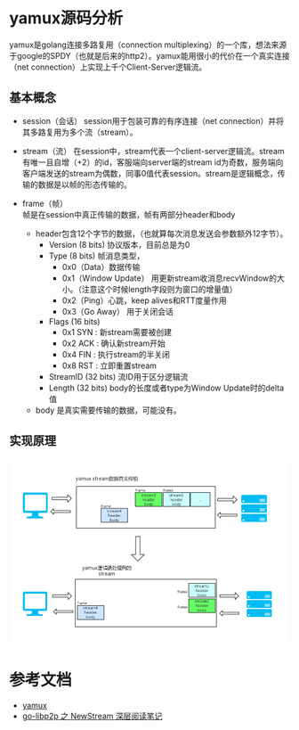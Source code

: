 # yamux源码分析

yamux是golang连接多路复用（connection multiplexing）的一个库，想法来源于google的SPDY（也就是后来的http2）。yamux能用很小的代价在一个真实连接（net connection）上实现上千个Client-Server逻辑流。

## 基本概念

- session（会话）
  session用于包装可靠的有序连接（net connection）并将其多路复用为多个流（stream）。

- stream（流）
  在session中，stream代表一个client-server逻辑流。stream有唯一且自增（+2）的id，客服端向server端的stream id为奇数，服务端向客户端发送的stream为偶数，同事0值代表session。stream是逻辑概念，传输的数据是以帧的形态传输的。
  
- frame（帧）  
  帧是在session中真正传输的数据，帧有两部分header和body
  - header包含12个字节的数据，（也就算每次消息发送会参数额外12字节）。
    - Version (8 bits) 协议版本，目前总是为0
    - Type (8 bits)  帧消息类型，
        - 0x0（Data）数据传输
        - 0x1（Window Update） 用更新stream收消息recvWindow的大小。（注意这个时候length字段则为窗口的增量值）
        - 0x2（Ping）心跳，keep alives和RTT度量作用
        - 0x3（Go Away） 用于关闭会话
    - Flags (16 bits)  
        - 0x1 SYN : 新stream需要被创建
        - 0x2 ACK : 确认新stream开始
        - 0x4 FIN : 执行stream的半关闭
        - 0x8 RST : 立即重置stream
    - StreamID (32 bits) 流ID用于区分逻辑流
    - Length (32 bits)  body的长度或者type为Window Update时的delta值
   - body 是真实需要传输的数据，可能没有。

## 实现原理 
![yamux示意图](../img/yamux1.png)



# 参考文档

- [yamux](https://github.com/hashicorp/yamux/blob/master/spec.md)
- [go-libp2p 之 NewStream 深层阅读笔记](https://www.jianshu.com/p/14781d900501)
